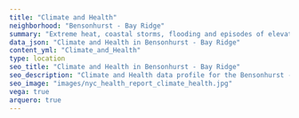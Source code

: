 ```yaml
---
title: "Climate and Health"
neighborhood: "Bensonhurst - Bay Ridge"
summary: "Extreme heat, coastal storms, flooding and episodes of elevated ozone are climate-related hazards that may increase with climate change and have important public health impacts in New York City. Extreme weather can cause power outages, which also threaten public health. This report provides neighborhood indicators of climate-related hazards, vulnerability and health impacts."
data_json: "Climate and Health in Bensonhurst - Bay Ridge"
content_yml: "Climate_and_Health"
type: location
seo_title: "Climate and Health in Bensonhurst - Bay Ridge"
seo_description: "Climate and Health data profile for the Bensonhurst - Bay Ridge neighborhood of NYC."
seo_image: "images/nyc_health_report_climate_health.jpg"
vega: true
arquero: true
---
```

